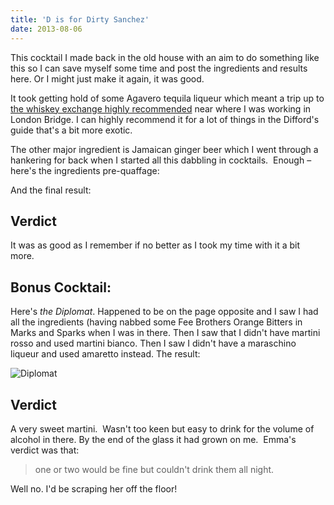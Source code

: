 ```yaml
---
title: 'D is for Dirty Sanchez'
date: 2013-08-06
---
```



This cocktail I made back in the old house with an aim to do something like this so I can save myself some time and post the ingredients and results here. Or I might just make it again, it was good.

It took getting hold of some Agavero tequila liqueur which meant a trip up to [the whiskey exchange highly recommended](http://www.thewhiskyexchange.com/ "The Whiskey Exchange") near where I was working in London Bridge. I can highly recommend it for a lot of things in the Difford's guide that's a bit more exotic.

The other major ingredient is Jamaican ginger beer which I went through a hankering for back when I started all this dabbling in cocktails.  Enough &#8211; here's the ingredients pre-quaffage:


And the final result:

## Verdict

It was as good as I remember if no better as I took my time with it a bit more.

## Bonus Cocktail:

Here's *the Diplomat*. Happened to be on the page opposite and I saw I had all the ingredients (having nabbed some Fee Brothers Orange Bitters in Marks and Sparks when I was in there. Then I saw that I didn't have martini rosso and used martini bianco. Then I saw I didn't have a maraschino liqueur and used amaretto instead. The result:

![Diplomat](/images/uploads/2013/06/Diplomat.jpg "Diplomat")

## Verdict

A very sweet martini.  Wasn't too keen but easy to drink for the volume of alcohol in there. By the end of the glass it had grown on me.  Emma's verdict was that: 

>one or two would be fine but couldn't drink them all night. 

Well no. I'd be scraping her off the floor!

